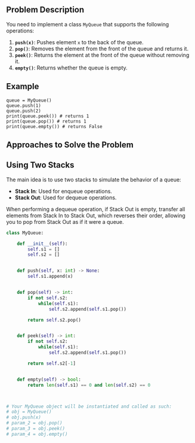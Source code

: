 ## Problem Description

You need to implement a class `MyQueue` that supports the following operations:

1. **`push(x)`**: Pushes element `x` to the back of the queue.
2. **`pop()`**: Removes the element from the front of the queue and returns it.
3. **`peek()`**: Returns the element at the front of the queue without removing it.
4. **`empty()`**: Returns whether the queue is empty.

## Example

```
queue = MyQueue() 
queue.push(1) 
queue.push(2) 
print(queue.peek()) # returns 1 
print(queue.pop()) # returns 1 
print(queue.empty()) # returns False
```
## Approaches to Solve the Problem

## Using Two Stacks

The main idea is to use two stacks to simulate the behavior of a queue:

- **Stack In**: Used for enqueue operations.
- **Stack Out**: Used for dequeue operations.

When performing a dequeue operation, if Stack Out is empty, transfer all elements from Stack In to Stack Out, which reverses their order, allowing you to pop from Stack Out as if it were a queue.

```python
class MyQueue:

    def __init__(self):
        self.s1 = []
        self.s2 = []


    def push(self, x: int) -> None:
        self.s1.append(x)


    def pop(self) -> int:
        if not self.s2:
            while(self.s1):
                self.s2.append(self.s1.pop())

        return self.s2.pop()


    def peek(self) -> int:
        if not self.s2:
            while(self.s1):
                self.s2.append(self.s1.pop())

        return self.s2[-1]


    def empty(self) -> bool:
        return len(self.s1) == 0 and len(self.s2) == 0



# Your MyQueue object will be instantiated and called as such:
# obj = MyQueue()
# obj.push(x)
# param_2 = obj.pop()
# param_3 = obj.peek()
# param_4 = obj.empty()
```